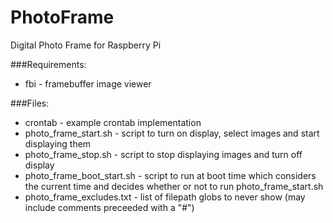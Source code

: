 PhotoFrame
==========

Digital Photo Frame for Raspberry Pi

###Requirements:
- fbi - framebuffer image viewer  

###Files:
- crontab - example crontab implementation  
- photo_frame_start.sh  - script to turn on display, select images and start displaying them  
- photo_frame_stop.sh - script to stop displaying images and turn off display  
- photo_frame_boot_start.sh - script to run at boot time which considers the current time and decides whether or not to run photo_frame_start.sh   
- photo_frame_excludes.txt - list of filepath globs to never show (may include comments preceeded with a "#")  
